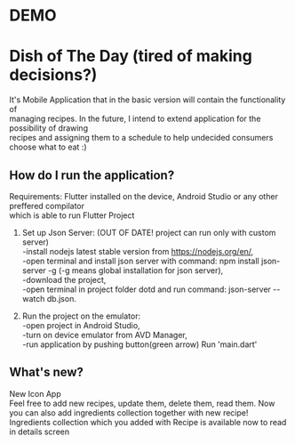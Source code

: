 # DEMO  
# Dish of The Day (tired of making decisions?)  

It's Mobile Application that in the basic version will contain the functionality of  
managing recipes. In the future, I intend to extend application for the possibility of drawing  
recipes and assigning them to a schedule to help undecided consumers choose what to eat :)  

## How do I run the application?
Requirements: Flutter installed on the device, Android Studio or any other preffered compilator  
which is able to run Flutter Project  
1) Set up Json Server: (OUT OF DATE! project can run only with custom server)  
   -install nodejs latest stable version from https://nodejs.org/en/,  
   -open terminal and install json server with command: npm install json-server -g (-g means global installation for json server),  
   -download the project,  
   -open terminal in project folder dotd and run command: json-server --watch db.json.  
  
2) Run the project on the emulator:  
   -open project in Android Studio,  
   -turn on device emulator from AVD Manager,  
   -run application by pushing button(green arrow) Run 'main.dart'  
     
## What's new?  
   New Icon App  
   Feel free to add new recipes, update them, delete them, read them. Now you can also add ingredients collection together with new recipe!  
   Ingredients collection which you added with Recipe is available now to read in details screen  
